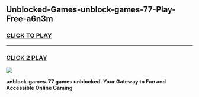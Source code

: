 
## Unblocked-Games-unblock-games-77-Play-Free-a6n3m
<h3>
<a href="https://premium76.site?title=unblock-games-77&ref=12A">CLICK TO PLAY</a></h3>
<hr>

<h3>
<a href="https://premium76.site?title=unblock-games-77&ref=12A">CLICK 2 PLAY</a>
  
</h3>

<a href="https://premium76.site?title=unblock-games-77&ref=12A"><img src="https://clearcache.store/games.png"></a>


**unblock-games-77 games unblocked: Your Gateway to Fun and Accessible Online Gaming**
